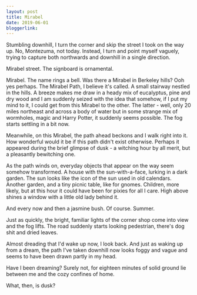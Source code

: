 ```yaml
---
layout: post
title: Mirabel
date: 2019-06-01
bloggerlink:
---
```


Stumbling downhill, I turn the corner and skip the street I took on the way up. No, Montezuma, not today. Instead, I turn and point myself vaguely, trying to capture both northwards and downhill in a single direction. 

Mirabel street. The signboard is ornamental. 

Mirabel. The name rings a bell. Was there a Mirabel in Berkeley hills? Ooh yes perhaps. The Mirabel Path, I believe it's called. A small stairway nestled in the hills. A breeze makes me draw in a heady mix of eucalyptus, pine and dry wood and I am suddenly seized with the idea that somehow, if I put my mind to it, I could get from this Mirabel to the other. The latter - well, only 20 miles northeast and across a body of water but in some strange mix of wormholes, magic and Harry Potter, it suddenly seems possible. The fog starts settling in a bit now.

Meanwhile, on this Mirabel, the path ahead beckons and I walk right into it. How wonderful would it be if this path didn't exist otherwise. Perhaps it appeared during the brief glimpse of dusk - a witching hour by all merit, but a pleasantly bewitching one. 

As the path winds on, everyday objects that appear on the way seem somehow transformed. A house with the sun-with-a-face, lurking in a dark garden. The sun looks like the icon of the sun used in old calendars. Another garden, and a tiny picnic table, like for gnomes. Children, more likely, but at this hour it could have been for pixies for all I care. High above shines a window with a little old lady behind it.  

And every now and then a jasmine bush. Of course. Summer. 

Just as quickly, the bright, familiar lights of the corner shop come into view and the fog lifts. The road suddenly starts looking pedestrian, there's dog shit and dried leaves.

Almost dreading that I'd wake up now, I look back. And just as waking up from a dream, the path I've taken downhill now looks foggy and vague and seems to have been drawn partly in my head. 

Have I been dreaming? Surely not, for eighteen minutes of solid ground lie between me and the cozy confines of home. 

What, then, is dusk?

